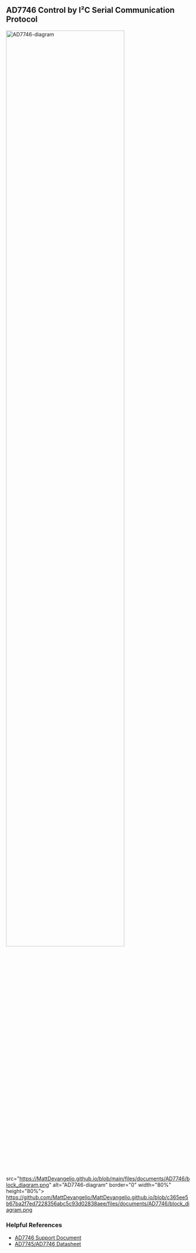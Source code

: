 ## AD7746 Control by I²C Serial Communication Protocol

<a href="https://MattDevangelio.github.io/files/documents/AD7746/block_diagram.png"><img src="https://MattDevangelio.github.io/files/documents/AD7746/block_diagram.png" alt="AD7746-diagram" border="0" width="80%" height="80%"></a>
src="https://MattDevangelio.github.io/blob/main/files/documents/AD7746/block_diagram.png" alt="AD7746-diagram" border="0" width="80%" height="80%"></a>
https://github.com/MattDevangelio/MattDevangelio.github.io/blob/c365ee5b67ba2f7ed7228356abc5c93d02838aee/files/documents/AD7746/block_diagram.png
### Helpful References

- <a href="https://MattDevangelio.github.io/files/documents/AD7746/support_document.pdf" target="_blank">AD7746 Support Document</a>
- <a href="https://www.analog.com/media/en/technical-documentation/data-sheets/AD7745_7746.pdf" target="_blank">AD7745/AD7746 Datasheet</a>


<!--<a href="https://ibb.co/rvvXb4B"><img src="https://i.ibb.co/g66cvz0/AD7746-diagram.png" alt="AD7746-diagram" border="0"></a>>
